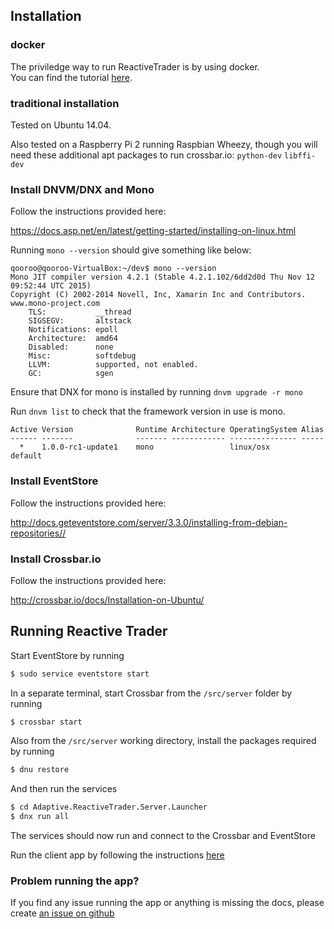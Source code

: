 ## Installation

### docker

The priviledge way to run ReactiveTrader is by using docker.  
You can find the tutorial [here](docker-setup.md).

### traditional installation 

Tested on Ubuntu 14.04.

Also tested on a Raspberry Pi 2 running Raspbian Wheezy, though you will need these additional apt packages to run crossbar.io: `python-dev` `libffi-dev`

### Install DNVM/DNX and Mono

Follow the instructions provided here:

https://docs.asp.net/en/latest/getting-started/installing-on-linux.html

Running `mono --version` should give something like below:

```
qooroo@qooroo-VirtualBox:~/dev$ mono --version
Mono JIT compiler version 4.2.1 (Stable 4.2.1.102/6dd2d0d Thu Nov 12 09:52:44 UTC 2015)
Copyright (C) 2002-2014 Novell, Inc, Xamarin Inc and Contributors. www.mono-project.com
	TLS:           __thread
	SIGSEGV:       altstack
	Notifications: epoll
	Architecture:  amd64
	Disabled:      none
	Misc:          softdebug 
	LLVM:          supported, not enabled.
	GC:            sgen
```

Ensure that DNX for mono is installed by running `dnvm upgrade -r mono`

Run `dnvm list` to check that the framework version in use is mono.

```
Active Version              Runtime Architecture OperatingSystem Alias
------ -------              ------- ------------ --------------- -----
  *    1.0.0-rc1-update1    mono                 linux/osx       default
```

### Install EventStore

Follow the instructions provided here:

http://docs.geteventstore.com/server/3.3.0/installing-from-debian-repositories//


### Install Crossbar.io

Follow the instructions provided here:

http://crossbar.io/docs/Installation-on-Ubuntu/

## Running Reactive Trader

Start EventStore by running

```bash
$ sudo service eventstore start
```
In a separate terminal, start Crossbar from the `/src/server` folder by running

```bash
$ crossbar start
```
Also from the `/src/server` working directory, install the packages required by running

```bash
$ dnu restore
```
And then run the services

```bash
$ cd Adaptive.ReactiveTrader.Server.Launcher
$ dnx run all
```
The services should now run and connect to the Crossbar and EventStore

Run the client app by following the instructions [here](../src/client/README.md)

### Problem running the app?

If you find any issue running the app or anything is missing the docs, please create [an issue on github](https://github.com/AdaptiveConsulting/ReactiveTraderCloud/issues)